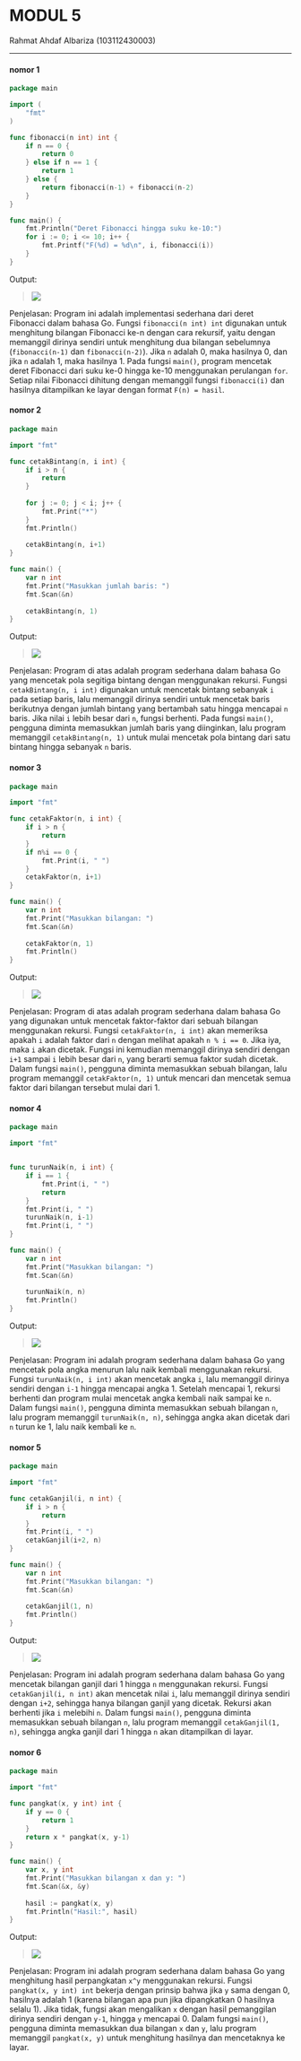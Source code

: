 # MODUL 5

Rahmat Ahdaf Albariza (103112430003)
___
#### **nomor 1**
```go
package main

import (
	"fmt"
)

func fibonacci(n int) int {
	if n == 0 {
		return 0
	} else if n == 1 {
		return 1
	} else {
		return fibonacci(n-1) + fibonacci(n-2)
	}
}

func main() {
	fmt.Println("Deret Fibonacci hingga suku ke-10:")
	for i := 0; i <= 10; i++ {
		fmt.Printf("F(%d) = %d\n", i, fibonacci(i))
	}
}
```
Output:

>![](output/1.PNG)

Penjelasan:
Program ini adalah implementasi sederhana dari deret Fibonacci dalam bahasa Go. Fungsi `fibonacci(n int) int` digunakan untuk menghitung bilangan Fibonacci ke-n dengan cara rekursif, yaitu dengan memanggil dirinya sendiri untuk menghitung dua bilangan sebelumnya (`fibonacci(n-1)` dan `fibonacci(n-2)`). Jika `n` adalah 0, maka hasilnya 0, dan jika `n` adalah 1, maka hasilnya 1. Pada fungsi `main()`, program mencetak deret Fibonacci dari suku ke-0 hingga ke-10 menggunakan perulangan `for`. Setiap nilai Fibonacci dihitung dengan memanggil fungsi `fibonacci(i)` dan hasilnya ditampilkan ke layar dengan format `F(n) = hasil`.


#### **nomor 2**
```go
package main

import "fmt"

func cetakBintang(n, i int) {
    if i > n {
        return
    }
    
    for j := 0; j < i; j++ {
        fmt.Print("*")
    }
    fmt.Println()
    
    cetakBintang(n, i+1)
}

func main() {
    var n int
    fmt.Print("Masukkan jumlah baris: ")
    fmt.Scan(&n)
    
    cetakBintang(n, 1)
}
```
Output:

>![](output/2.PNG)

Penjelasan:
Program di atas adalah program sederhana dalam bahasa Go yang mencetak pola segitiga bintang dengan menggunakan rekursi. Fungsi `cetakBintang(n, i int)` digunakan untuk mencetak bintang sebanyak `i` pada setiap baris, lalu memanggil dirinya sendiri untuk mencetak baris berikutnya dengan jumlah bintang yang bertambah satu hingga mencapai `n` baris. Jika nilai `i` lebih besar dari `n`, fungsi berhenti. Pada fungsi `main()`, pengguna diminta memasukkan jumlah baris yang diinginkan, lalu program memanggil `cetakBintang(n, 1)` untuk mulai mencetak pola bintang dari satu bintang hingga sebanyak `n` baris.

#### **nomor 3**
```go
package main

import "fmt"

func cetakFaktor(n, i int) {
    if i > n {
        return
    }
    if n%i == 0 {
        fmt.Print(i, " ")
    }
    cetakFaktor(n, i+1)
}

func main() {
    var n int
    fmt.Print("Masukkan bilangan: ")
    fmt.Scan(&n)
    
    cetakFaktor(n, 1)
    fmt.Println()
}
```
Output:

>![](output/3.PNG)

Penjelasan:
Program di atas adalah program sederhana dalam bahasa Go yang digunakan untuk mencetak faktor-faktor dari sebuah bilangan menggunakan rekursi. Fungsi `cetakFaktor(n, i int)` akan memeriksa apakah `i` adalah faktor dari `n` dengan melihat apakah `n % i == 0`. Jika iya, maka `i` akan dicetak. Fungsi ini kemudian memanggil dirinya sendiri dengan `i+1` sampai `i` lebih besar dari `n`, yang berarti semua faktor sudah dicetak. Dalam fungsi `main()`, pengguna diminta memasukkan sebuah bilangan, lalu program memanggil `cetakFaktor(n, 1)` untuk mencari dan mencetak semua faktor dari bilangan tersebut mulai dari 1.

#### **nomor 4**
```go
package main

import "fmt"


func turunNaik(n, i int) {
    if i == 1 {
        fmt.Print(i, " ")
        return
    }
    fmt.Print(i, " ")
    turunNaik(n, i-1)
    fmt.Print(i, " ")
}

func main() {
    var n int
    fmt.Print("Masukkan bilangan: ")
    fmt.Scan(&n)
    
    turunNaik(n, n)
    fmt.Println()
}
```
Output:

>![](output/4.PNG)

Penjelasan:
Program ini adalah program sederhana dalam bahasa Go yang mencetak pola angka menurun lalu naik kembali menggunakan rekursi. Fungsi `turunNaik(n, i int)` akan mencetak angka `i`, lalu memanggil dirinya sendiri dengan `i-1` hingga mencapai angka 1. Setelah mencapai 1, rekursi berhenti dan program mulai mencetak angka kembali naik sampai ke `n`. Dalam fungsi `main()`, pengguna diminta memasukkan sebuah bilangan `n`, lalu program memanggil `turunNaik(n, n)`, sehingga angka akan dicetak dari `n` turun ke 1, lalu naik kembali ke `n`.

#### **nomor 5**
```go
package main

import "fmt"

func cetakGanjil(i, n int) {
    if i > n {
        return
    }
    fmt.Print(i, " ")
    cetakGanjil(i+2, n)
}

func main() {
    var n int
    fmt.Print("Masukkan bilangan: ")
    fmt.Scan(&n)
    
    cetakGanjil(1, n)
    fmt.Println()
}
```
Output:

>![](output/5.PNG)

Penjelasan:
Program ini adalah program sederhana dalam bahasa Go yang mencetak bilangan ganjil dari 1 hingga `n` menggunakan rekursi. Fungsi `cetakGanjil(i, n int)` akan mencetak nilai `i`, lalu memanggil dirinya sendiri dengan `i+2`, sehingga hanya bilangan ganjil yang dicetak. Rekursi akan berhenti jika `i` melebihi `n`. Dalam fungsi `main()`, pengguna diminta memasukkan sebuah bilangan `n`, lalu program memanggil `cetakGanjil(1, n)`, sehingga angka ganjil dari 1 hingga `n` akan ditampilkan di layar.

#### **nomor 6**
```go
package main

import "fmt"

func pangkat(x, y int) int {
    if y == 0 {
        return 1
    }
    return x * pangkat(x, y-1)
}

func main() {
    var x, y int
    fmt.Print("Masukkan bilangan x dan y: ")
    fmt.Scan(&x, &y)
    
    hasil := pangkat(x, y)
    fmt.Println("Hasil:", hasil)
}
```
Output:

>![](output/6.PNG)

Penjelasan:
Program ini adalah program sederhana dalam bahasa Go yang menghitung hasil perpangkatan `x^y` menggunakan rekursi. Fungsi `pangkat(x, y int) int` bekerja dengan prinsip bahwa jika `y` sama dengan 0, hasilnya adalah 1 (karena bilangan apa pun jika dipangkatkan 0 hasilnya selalu 1). Jika tidak, fungsi akan mengalikan `x` dengan hasil pemanggilan dirinya sendiri dengan `y-1`, hingga `y` mencapai 0. Dalam fungsi `main()`, pengguna diminta memasukkan dua bilangan `x` dan `y`, lalu program memanggil `pangkat(x, y)` untuk menghitung hasilnya dan mencetaknya ke layar.